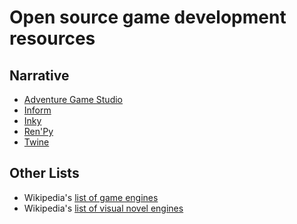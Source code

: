 # Open source game development resources


## Narrative

- [Adventure Game Studio](https://github.com/adventuregamestudio)
- [Inform](https://github.com/ganelson/inform)
- [Inky](https://github.com/inkle/inky)
- [Ren'Py](https://github.com/renpy/renpy)
- [Twine](https://github.com/klembot/twinejs)



## Other Lists

- Wikipedia's [list of game engines](https://en.wikipedia.org/wiki/List_of_game_engines)
- Wikipedia's [list of visual novel engines](https://en.wikipedia.org/wiki/List_of_visual_novel_engines)


